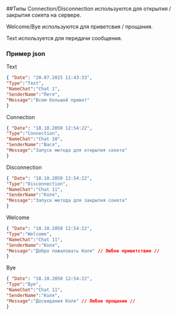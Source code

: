 ﻿##Типы 
Connection/Disconnection используются для открытия / закрытия сокета на сервере. 

Welcome/Bye используются для приветсвия / прощания.

Text используется для передачи сообщения. 
 
### Пример json
Text
```json
{ "Date": "20.07.2015 11:43:33", 
"Type":"Text", 
"NameChat":"Chat 1", 
"SenderName":"Петя", 
"Message":"Всем большой привет"
}
```
Connection
```json
{ "Date": "18.10.2050 12:54:22", 
"Type":"Connection", 
"NameChat":"Chat 10", 
"SenderName":"Вася", 
"Message":"Запуск метода для открытия сокета"
}
```
Disconnection
```json
{ "Date": "18.10.2050 12:54:22", 
"Type":"Disconnection", 
"NameChat":"Chat 11", 
"SenderName":"Коля", 
"Message":"Запуск метода для закрытия сокета"
}
```
Welcome
```json
{ "Date": "18.10.2050 12:54:22", 
"Type":"Welcome", 
"NameChat":"Chat 11", 
"SenderName":"Коля", 
"Message":"Добро пожаловать Коля" // Любое приветствие //
}
```
Bye
```json
{ "Date": "18.10.2050 12:54:22", 
"Type":"Bye", 
"NameChat":"Chat 11", 
"SenderName":"Коля", 
"Message":"Досвидания Коля" // Любое прощание //
}
```